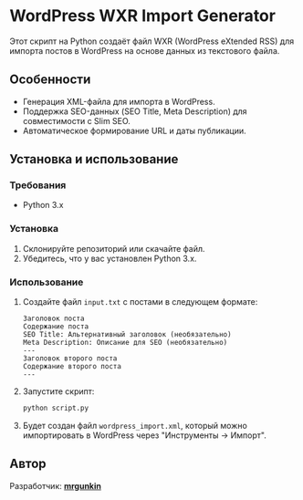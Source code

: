 # WordPress WXR Import Generator

Этот скрипт на Python создаёт файл WXR (WordPress eXtended RSS) для импорта постов в WordPress на основе данных из текстового файла.

## Особенности
- Генерация XML-файла для импорта в WordPress.
- Поддержка SEO-данных (SEO Title, Meta Description) для совместимости с Slim SEO.
- Автоматическое формирование URL и даты публикации.

## Установка и использование
### Требования
- Python 3.x

### Установка
1. Склонируйте репозиторий или скачайте файл.
2. Убедитесь, что у вас установлен Python 3.x.

### Использование
1. Создайте файл `input.txt` с постами в следующем формате:
    ```
    Заголовок поста
    Содержание поста
    SEO Title: Альтернативный заголовок (необязательно)
    Meta Description: Описание для SEO (необязательно)
    ---
    Заголовок второго поста
    Содержание второго поста
    ---
    ```
2. Запустите скрипт:
    ```bash
    python script.py
    ```
3. Будет создан файл `wordpress_import.xml`, который можно импортировать в WordPress через "Инструменты → Импорт".

## Автор
Разработчик: **[mrgunkin](https://github.com/mrgunkin)**
